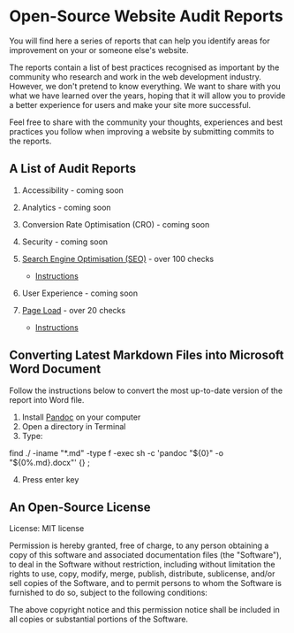 # Open-Source Website Audit Reports

You will find here a series of reports that can help you identify areas for improvement on your or someone else's website.

The reports contain a list of best practices recognised as important by the community who research and work in the web development industry. However, we don't pretend to know everything. We want to share with you what we have learned over the years, hoping that it will allow you to provide a better experience for users and make your site more successful.

Feel free to share with the community your thoughts, experiences and best practices you follow when improving a website by submitting commits to the reports.

## A List of Audit Reports

1. Accessibility - coming soon
2. Analytics - coming soon
3. Conversion Rate Optimisation (CRO) - coming soon
4. Security - coming soon
5. [Search Engine Optimisation (SEO)](https://github.com/MarcinKilarski/website-audit/blob/master/seo/seo-report.md) - over 100 checks

   - [Instructions](https://github.com/MarcinKilarski/website-audit/blob/master/seo/seo-instructions.md)

6. User Experience - coming soon
7. [Page Load](https://github.com/MarcinKilarski/website-audit/blob/master/page-load/page-load-report.md) - over 20 checks

   - [Instructions](https://github.com/MarcinKilarski/website-audit/blob/master/page-load/page-load-instructions.md)

## Converting Latest Markdown Files into Microsoft Word Document

Follow the instructions below to convert the most up-to-date version of the report into Word file.

1. Install [Pandoc](https://pandoc.org/) on your computer
2. Open a directory in Terminal
3. Type:

find ./ -iname "*.md" -type f -exec sh -c 'pandoc "${0}" -o "${0%.md}.docx"' {} \;

4. Press enter key

## An Open-Source License

License: MIT license

Permission is hereby granted, free of charge, to any person obtaining a copy of this software and associated documentation files (the "Software"), to deal in the Software without restriction, including without limitation the rights to use, copy, modify, merge, publish, distribute, sublicense, and/or sell copies of the Software, and to permit persons to whom the Software is furnished to do so, subject to the following conditions:

The above copyright notice and this permission notice shall be included in all copies or substantial portions of the Software.
